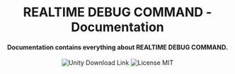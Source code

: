 <h1 align="center"> REALTIME DEBUG COMMAND - Documentation </h1>

<h4 align="center"> Documentation contains everything about REALTIME DEBUG COMMAND.</h4>

<p align="center">
 <img src="https://img.shields.io/badge/Script-DOCUMENTATION-blue.svg" alt="Unity Download Link">
 <img src="https://img.shields.io/badge/Contact-yunasawa200@gmail.com-purple.svg" alt="License MIT">
</p>


